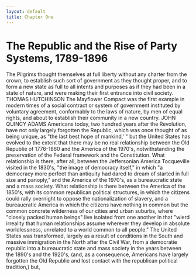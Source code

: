 ```yaml
---
layout: default
title: Chapter One
---
```


The Republic and the Rise of Party Systems, 1789-1896
===


The Pilgrims thought themselves at full liberty without any charter from
the crown, to establish such sort of government as they thought proper,
and to form a new state as full to all intents and purposes as if they had
been in a state of nature, and were making their first entrance into civil
society.
THOMAS HUTCHINSON
The Mayflower Compact was the first example in modern times of a
social contract or system of government instituted by voluntary
agreement, conformably to the laws of nature, by men of equal rights,
and about to establish their community in a new country.
JOHN QUINCY ADAMS
Americans today, two hundred years after the Revolution, have not only
largely forgotten the Republic, which was once thought of as being unique, as
"the
last best hope of mankind,'
" but the United States has evolved to the extent that
there may be no real relationship between the Old Republie of 1776-1860 and the
America of the 1970's, notwithstanding the preservation of the Federal
framework and the Constitution. What relationship is there, after all, between
the Jeffersonian America Tocqueville visited in the 1830's,
"the image of
democracy itself," in which
"a democracy more perfeet than antiquity had dared
to dream of started in full size and panoply," and the America of the 1970's, as a
bureaucratic state and a mass society.
What relationship is there between the
America of the 1850's, with its common republican political structures, in which
the citizens could rally overnight to oppose the nationalization of slavery, and a
bureaucratic America in which the citizens have nothing in common but the
common concrete wilderness of our cities and urban suburbs, where
"closely
packed human beings" live isolated from one another in that "wierd irreality that
human relationships assume wherever they develop in absolute worldlessness,
unrelated to a world common to all people."
The United States was transformed, largely as a result of conditions in the South
and massive immigration in the North after the Civil War, from a democratie
republic into a bureaucratic state and mass society in the years between the
1890's and the 1920's, (and, as a consequence, Americans have largely forgotten
the Old Republie and lost contact with the republican political tradition,) but,



